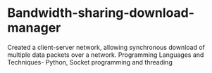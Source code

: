 # Bandwidth-sharing-download-manager
Created a client-server network, allowing synchronous download of multiple data packets over a network. Programming Languages and Techniques- Python, Socket programming and threading
